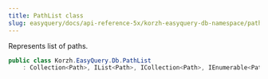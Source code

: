 ```yaml
---
title: PathList class
slug: easyquery/docs/api-reference-5x/korzh-easyquery-db-namespace/pathlist-class
---
```



Represents list of paths.
```csharp
public class Korzh.EasyQuery.Db.PathList
    : Collection<Path>, IList<Path>, ICollection<Path>, IEnumerable<Path>, IEnumerable, IList, ICollection, IReadOnlyList<Path>, IReadOnlyCollection<Path>

```